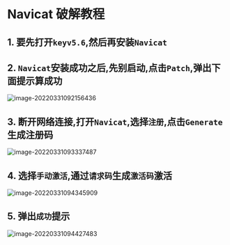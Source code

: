 # Navicat 破解教程

## 1. 要先打开`keyv5.6`,然后再安装`Navicat`

## 2. `Navicat`安装成功之后,先别启动,点击`Patch`,弹出下面提示算成功

![image-20220331092156436](https://cruder-figure-bed.oss-cn-beijing.aliyuncs.com/markdown/2022/03/31/09-21-56-746.png)
## 3. 断开网络连接,打开`Navicat`,选择`注册`,点击`Generate`生成注册码

![image-20220331093337487](https://cruder-figure-bed.oss-cn-beijing.aliyuncs.com/markdown/2022/03/31/09-33-37-789.png)
## 4. 选择`手动激活`,通过`请求码`生成`激活码`激活
![image-20220331094345909](https://cruder-figure-bed.oss-cn-beijing.aliyuncs.com/markdown/2022/03/31/09-43-46-183.png)
## 5. 弹出`成功`提示
![image-20220331094427483](https://cruder-figure-bed.oss-cn-beijing.aliyuncs.com/markdown/2022/03/31/09-44-27-800.png)
